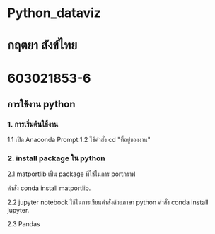 # Python_dataviz
# กฤตยา สังข์ไทย
# 603021853-6

## การใช้งาน python
### 1. การเริ่มต้นใช้งาน
1.1 เปิด Anaconda Prompt
1.2 ใช้คำสั่ง cd "ที่อยู่ของงาน"
### 2.  install package ใน python
2.1 matportlib เป็น package ที่ใช้ในการ portกราฟ

คำสั่ง conda install matportlib.

2.2 jupyter notebook ใช้ในการเขียนคำสั่งด้วยภาษา python
คำสั่ง conda install jupyter.

2.3 Pandas
